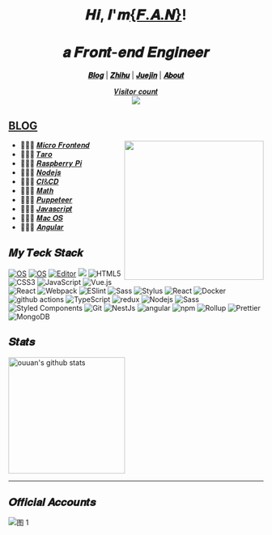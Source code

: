 
<h1 align="center">𝑯𝒊, 𝑰'𝒎<a href="https://alili.tech/">{𝑭.𝑨.𝑵}</a>!</h1>
<h1 align="center">𝒂 𝑭𝒓𝒐𝒏𝒕-𝒆𝒏𝒅 𝑬𝒏𝒈𝒊𝒏𝒆𝒆𝒓  </h1>


<p align="center">
  <strong><a href="https://alili.tech">𝑩𝒍𝒐𝒈</a></strong> |
  <strong><a href="https://www.zhihu.com/people/fantastics/posts">𝒁𝒉𝒊𝒉𝒖</a></strong> |
  <strong><a href="https://juejin.im/user/606586147454599">𝑱𝒖𝒆𝒋𝒊𝒏</a></strong>  |
  <strong><a href="https://alili.tech/about/">𝑨𝒃𝒐𝒖𝒕</a></strong>  
</p>
<a href="https://alili.tech"><p align="center">𝑽𝒊𝒔𝒊𝒕𝒐𝒓 𝒄𝒐𝒖𝒏𝒕<br> <img src="https://profile-counter.glitch.me/Fantasy9527/count.svg" /></a>

##  [BLOG](https://alili.tech)
<a href="https://alili.tech"><img src="https://media.giphy.com/media/SWoSkN6DxTszqIKEqv/giphy.gif" align="right" height="275" /></a>
- 👨🏻‍💻  [𝑴𝒊𝒄𝒓𝒐 𝑭𝒓𝒐𝒏𝒕𝒆𝒏𝒅](https://alili.tech/tags/microfrontend/)
- 👩🏻‍💻  [𝑻𝒂𝒓𝒐](https://alili.tech/tags/taro/)
- 👨🏻‍💻  [𝑹𝒂𝒔𝒑𝒃𝒆𝒓𝒓𝒚 𝑷𝒊](https://alili.tech/tags/raspberry-pi/)
- 👩🏻‍💻  [𝑵𝒐𝒅𝒆𝒋𝒔](https://alili.tech/tags/nodejs/)
- 👨🏻‍💻  [𝑪𝑰&𝑪𝑫](https://alili.tech/tags/%E6%8C%81%E7%BB%AD%E9%9B%86%E6%88%90/)
- 👩🏻‍💻  [𝑴𝒂𝒕𝒉](https://alili.tech/tags/%E6%95%B0%E5%AD%A6/)
- 👨🏻‍💻  [𝑷𝒖𝒑𝒑𝒆𝒕𝒆𝒆𝒓](https://alili.tech/tags/puppeteer/)
- 👩🏻‍💻  [𝑱𝒂𝒗𝒂𝒔𝒄𝒓𝒊𝒑𝒕](https://alili.tech/tags/javascript/)
- 👨🏻‍💻  [𝑴𝒂𝒄 𝑶𝑺](https://alili.tech/tags/mac/)
- 👩🏻‍💻  [𝑨𝒏𝒈𝒖𝒍𝒂𝒓](https://alili.tech/tags/angular/)


## 𝑴𝒚 𝑻𝒆𝒄𝒌 𝑺𝒕𝒂𝒄𝒌

[![OS](https://img.shields.io/badge/OS-macOS-informational?style=flat-square&logo=apple&logoColor=white&color=2bbc8a)](https://en.wikipedia.org/wiki/MacOS)
[![OS](https://img.shields.io/badge/OS-Linux-informational?style=flat-square&logo=linux&logoColor=white&color=2bbc8a)](https://en.wikipedia.org/wiki/Linux)
[![Editor](https://img.shields.io/badge/Editor-VSCode-informational?style=flat-square&logo=visual-studio-code&logoColor=white&color=2bbc8a)](https://code.visualstudio.com/)
[![      ](https://img.shields.io/badge/website-Alili-informational?style=flat-square&up_message=alili.tech&url=https%3a%2f%2falili.tech&color=2bbc8a)](https://alili.tech)
![HTML5](https://img.shields.io/badge/Code-HTML5-informational?style=flat-square&logo=html5&logoColor=white&color=2bbc8a)
![CSS3](https://img.shields.io/badge/Code-CSS3-informational?style=flat-square&logo=css3&logoColor=white&color=2bbc8a)
![JavaScript](https://img.shields.io/badge/Code-JavaScript-informational?style=flat-square&logo=javascript&logoColor=white&color=2bbc8a)
![Vue.js](https://img.shields.io/badge/Code-Vue.js-informational?style=flat-square&logo=Vue.js&logoColor=white&color=2bbc8a)
![React](https://img.shields.io/badge/Code-React-informational?style=flat-square&logo=react&logoColor=white&color=2bbc8a)
![Webpack](https://img.shields.io/badge/Code-Webpack-%232C3A42?style=flat-square&logo=webpack&logoColor=white&color=2bbc8a)
![ESlint](https://img.shields.io/badge/Code-ESLint-%234B32C3?style=flat-square&logo=eslint&logoColor=white&color=2bbc8a)
![Sass](https://img.shields.io/badge/Code-Sass-informational?style=flat-square&logo=sass&logoColor=white&color=2bbc8a)
![Stylus](https://img.shields.io/badge/Code-Stylu-informational?style=flat-square&logo=stylus&logoColor=white&color=2bbc8a)
<img alt="React" src="https://img.shields.io/badge/Code-React-informational?style=flat-square&logo=react&logoColor=white&color=2bbc8a" />
<img alt="Docker" src="https://img.shields.io/badge/Tools-Docker-informational?style=flat-square&logo=docker&&logoColor=white&color=2bbc8a" />
<img alt="github actions" src="https://img.shields.io/badge/Tools-Github_Actions-informational?style=flat-square&logo=github-actions&logoColor=white&color=2bbc8a" />
<img alt="TypeScript" src="https://img.shields.io/badge/Code-TypeScript-informational?style=flat-square&logo=typescript&logoColor=white&color=2bbc8a" />
<img alt="redux" src="https://img.shields.io/badge/Code-Redux-informational?style=flat-square&logo=redux&logoColor=white&color=2bbc8a" />
![Nodejs](https://img.shields.io/badge/Code-Nodejs-informational?style=flat-square&logo=Node.js&logoColor=white&color=2bbc8a)
<img alt="Sass" src="https://img.shields.io/badge/Code-Sass-informational?style=flat-square&logo=sass&logoColor=white&color=2bbc8a" />
<img alt="Styled Components" src="https://img.shields.io/badge/Code-Styled_Components-informational?style=flat-square&logo=styled-components&logoColor=white&color=2bbc8a" />
![Git](https://img.shields.io/badge/Tools-Git-informational?style=flat-square&logo=git&logoColor=%23ffffff&color=2bbc8a)
<img alt="NestJs" src="https://img.shields.io/badge/Code-NestJ-informational?style=flat-square&logo=nestjs&logoColor=white&color=2bbc8a" />
<img alt="angular" src="https://img.shields.io/badge/Code-Angular-informational?style=flat-square&logo=angular&logoColor=white&color=2bbc8a" />
<img alt="npm" src="https://img.shields.io/badge/Tools-NPM-informational?style=flat-square&logo=npm&logoColor=white&color=2bbc8a" />
<img alt="Rollup" src="https://img.shields.io/badge/Tools-Rollup-informational?style=flat-square&logo=rollup.js&logoColor=white&color=2bbc8a" />
<img alt="Prettier" src="https://img.shields.io/badge/Tools-Prettier-informational?style=flat-square&logo=prettier&logoColor=white&color=2bbc8a" />
<img alt="MongoDB" src="https://img.shields.io/badge/Tools-MongoDB-informational?style=flat-square&logo=mongodb&logoColor=white&color=2bbc8a" />


## 𝑺𝒕𝒂𝒕𝒔

<p align="left">

<img alt="ouuan's github stats" height='230' src="https://github-readme-stats.vercel.app/api/top-langs/?username=Num142857">
</p>

****
## 𝑶𝒇𝒇𝒊𝒄𝒊𝒂𝒍 𝑨𝒄𝒄𝒐𝒖𝒏𝒕𝒔

![图 1](https://incomparable9527.coding.net/p/imageBed/d/imageBed/git/raw/master/e73110bce06db5cc2c08cf51551bd6093d5309560ac46ae02695959c80abec4e.png?tt=22)  


